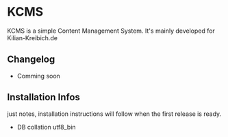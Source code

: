 <h1>KCMS</h1>
<p>KCMS is a simple Content Management System. It's mainly developed for Kilian-Kreibich.de</p>
<h2>Changelog</h2>
<ul>
<li>Comming soon</li>
</ul>
<h2>Installation Infos</h2>
<p>just notes, installation instructions will follow when the first release is ready.</p>
<ul>
<li>DB collation utf8_bin</li>
</ul>